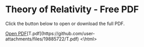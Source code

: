 </html>
<body>
  <h1>Theory of Relativity - Free PDF</h1>
  <p>Click the button below to open or download the full PDF.</p>
  <a class="button" href="relativity.pdf" target="_blank">Open PDF</a>[T.pdf](https://github.com/user-attachments/files/19885722/T.pdf)
</body>
<\html>
